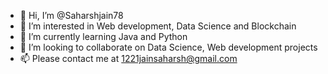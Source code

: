 - 👋 Hi, I’m @Saharshjain78
- 👀 I’m interested in Web development, Data Science and Blockchain 
- 🌱 I’m currently learning Java and Python
- 🤝 I’m looking to collaborate on Data Science, Web development projects 
- 📫 Please contact me at 1221jainsaharsh@gmail.com

<!---
Saharshjain78/Saharshjain78 is a ✨ special ✨ repository because its `README.md` (this file) appears on your GitHub profile.
You can click the Preview link to take a look at your changes.
--->
